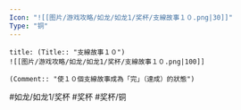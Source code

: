 ```yaml
---
Icon: "![[图片/游戏攻略/如龙/如龙1/奖杯/支線故事１０.png|30]]"
Type: "铜"
---
```

```ad-common-bronze-trophy
title: (Title:: "支線故事１０")
![[图片/游戏攻略/如龙/如龙1/奖杯/支線故事１０.png|100]]

(Comment:: "使１０個支線故事成為「完」（達成）的狀態")
```

#如龙/如龙1/奖杯 #奖杯 #奖杯/铜
